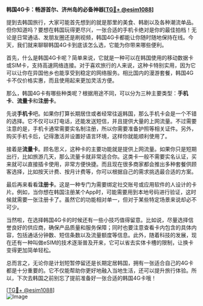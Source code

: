 **韩国4G卡：畅游首尔、济州岛的必备神器[[TG💪+ @esim1088](https://t.me/s/esim1088)]**

提到去韩国旅行，大家可能首先想到的就是那里的美食、韩剧以及各种潮流单品。但你知道吗？要想在韩国玩得更尽兴，一张合适的手机卡绝对是你的最佳拍档！无论是日常通话、发朋友圈还是刷视频，韩国4G卡都能让你随时随地保持在线。今天，我们就来聊聊韩国4G卡到底该怎么选，它能为你带来哪些便利。

首先，什么是韩国4G卡呢？简单来说，它就是一种可以在韩国使用的移动数据卡或SIM卡，支持高速网络连接。对于喜欢旅行的人来说，这种卡特别实用，因为它可以让你在异国他乡也能享受到稳定的网络服务。相比国内的漫游套餐，韩国4G卡不仅价格实惠，而且使用起来更加灵活方便。

那么，韩国4G卡有哪些种类呢？根据用途不同，可以分为三种主要类型：**手机卡**、**流量卡**和**注册卡**。

先说**手机卡**吧。如果你打算长期居住或者经常往返韩国，那么手机卡会是一个不错的选择。它不仅可以打电话，还能发送短信，并且提供大量的上网流量。不过需要注意的是，手机卡通常需要实名制注册，所以你需要准备护照等相关证件。另外，购买手机卡后，记得激活并设置好语言环境，这样你就能顺利使用了。

接着是**流量卡**。顾名思义，这种卡的主要功能就是提供上网流量。如果你只是短期出行，比如旅游几天，那么流量卡就非常适合你。这类卡一般不需要实名认证，买来就可以直接插卡使用，非常方便快捷。而且现在很多商家都会推出多种套餐供顾客选择，比如按天计费、按月计费等，你可以根据自己的需求挑选最合适的方案。

最后再来看看**注册卡**。这是一种专门为需要绑定社交账号或应用软件的人设计的卡片。例如，当你想在韩国注册某个App时，可能需要用到本地号码进行验证，这时候就需要一张注册卡了。虽然它的功能相对单一，但对于某些特定场景来说却必不可少。

当然啦，在选择韩国4G卡的时候还有一些小技巧值得留意。比如说，尽量选择信誉良好的供应商，确保产品质量和服务保障；同时也要注意查看卡内包含的具体内容，包括通话分钟数、短信条数以及流量额度等信息。此外，随着科技的发展，现在还有一种叫做eSIM的技术逐渐普及开来，它可以省去实体卡槽的限制，让换卡变得更加简单轻松。

总而言之，无论你是计划短暂停留还是长期定居韩国，拥有一张适合自己的4G卡都是十分重要的。它不仅能帮助你更好地融入当地生活，还可以提升旅行体验。所以，下次去韩国之前别忘了提前准备好一张合适的韩国4G卡哦！

[[TG💪+ @esim1088](https://t.me/s/esim1088)]  
![Image](https://i.postimg.cc/4NQfJmqS/Snipaste-2025-05-13-00-14-12.png)